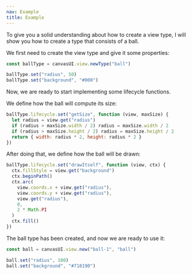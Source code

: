 ```yaml
---
nav: Example
title: Example
---
```


To give you a solid understanding about how to create a view type, I will show you how to create a type that consists of a ball.

We first need to create the view type and give it some properties:

```javascript
const ballType = canvasUI.view.newType("ball")

ballType.set("radius", 50)
ballType.set("background", "#000")
```

Now, we are ready to start implementing some lifecycle functions.

We define how the ball will compute its size:

```javascript
ballType.lifecycle.set("getSize", function (view, maxSize) {
  let radius = view.get("radius")
  if (radius > maxSize.width / 2) radius = maxSize.width / 2
  if (radius > maxSize.height / 2) radius = maxSize.height / 2
  return { width: radius * 2, height: radius * 2 }
})
```

After doing that, we define how the ball will be drawn:

```javascript
ballType.lifecycle.set("drawItself", function (view, ctx) {
  ctx.fillStyle = view.get("background")
  ctx.beginPath()
  ctx.arc(
    view.coords.x + view.get("radius"),
    view.coords.y + view.get("radius"),
    view.get("radius"),
    0,
    2 * Math.PI
  )
  ctx.fill()
})
```

The ball type has been created, and now we are ready to use it:

```javascript
const ball = canvasUI.view.new("ball-1", "ball")

ball.set("radius", 100)
ball.set("background", "#718190")
```
